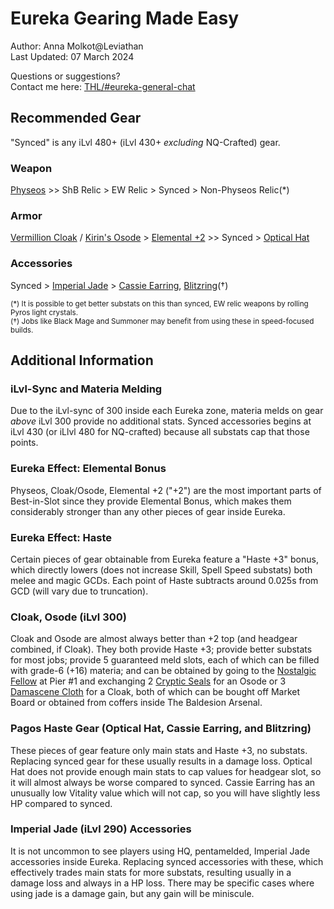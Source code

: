 # Eureka Gearing Made Easy

Author: Anna Molkot@Leviathan<br>Last Updated: 07 March 2024

Questions or suggestions?<br>Contact me here: [THL/#eureka-general-chat](https://discord.com/channels/578708223092326430/816800750147207199)

## Recommended Gear

"Synced" is any iLvl 480+ (iLvl 430+ *excluding* NQ-Crafted) gear.  

### Weapon
  [Physeos](https://na.finalfantasyxiv.com/lodestone/playguide/db/search/?q=Physeos) >> ShB Relic > EW Relic > Synced > Non-Physeos Relic(*)

### Armor
  [Vermillion Cloak](https://na.finalfantasyxiv.com/lodestone/playguide/db/search/?q=Vermilion+Cloak) / [Kirin's Osode](https://na.finalfantasyxiv.com/lodestone/playguide/db/search/?q=Kirin%27s+Osode) > [Elemental +2](https://na.finalfantasyxiv.com/lodestone/playguide/db/item/?patch=&db_search_category=item&category2=3&difficulty=blue&q=Elemental+%2B2) >> Synced > [Optical Hat](https://na.finalfantasyxiv.com/lodestone/playguide/db/item/c330d0b4f23/)

### Accessories
  Synced > [Imperial Jade](https://na.finalfantasyxiv.com/lodestone/playguide/db/item/?patch=&db_search_category=item&category2=4&difficulty=white&q=Imperial+Jade) > [Cassie Earring](https://na.finalfantasyxiv.com/lodestone/playguide/db/item/88febc019e0/), [Blitzring](https://na.finalfantasyxiv.com/lodestone/playguide/db/item/72964542ed0/)(†)

<sub>(*) It is possible to get better substats on this than synced, EW relic weapons by rolling Pyros light crystals.</sub><br>
<sub>(†) Jobs like Black Mage and Summoner may benefit from using these in speed-focused builds.</sub>
 
## Additional Information

### iLvl-Sync and Materia Melding

  Due to the iLvl-sync of 300 inside each Eureka zone, materia melds on gear *above* iLvl 300 provide no additional stats.  Synced accessories begins at iLvl 430 (or iLlvl 480 for NQ-crafted) because all substats cap that those points.

### Eureka Effect: Elemental Bonus

  Physeos, Cloak/Osode, Elemental +2 ("+2") are the most important parts of Best-in-Slot since they provide Elemental Bonus, which makes them considerably stronger than any other pieces of gear inside Eureka.

### Eureka Effect: Haste

  Certain pieces of gear obtainable from Eureka feature a "Haste +3" bonus, which directly lowers (does not increase Skill, Spell Speed substats) both melee and magic GCDs.  Each point of Haste subtracts around 0.025s from GCD (will vary due to truncation).

### Cloak, Osode (iLvl 300)

  Cloak and Osode are almost always better than +2 top (and headgear combined, if Cloak). They both provide Haste +3; provide better substats for most jobs; provide 5 guaranteed meld slots, each of which can be filled with grade-6 (+16) materia; and can be obtained by going to the [Nostalgic Fellow](https://na.finalfantasyxiv.com/lodestone/playguide/db/shop/7d89aa95bfc/?type=currency) at Pier #1  and exchanging 2 [Cryptic Seals](https://na.finalfantasyxiv.com/lodestone/playguide/db/item/a189bc584c0/) for an Osode or 3 [Damascene Cloth](https://na.finalfantasyxiv.com/lodestone/playguide/db/item/9844ee0ceb7/) for a Cloak, both of which can be bought off Market Board or obtained from coffers inside The Baldesion Arsenal.

### Pagos Haste Gear (Optical Hat, Cassie Earring, and Blitzring)
    
  These pieces of gear feature only main stats and Haste +3, no substats.  Replacing synced gear for these usually results in a damage loss. Optical Hat does not provide enough main stats to cap values for headgear slot, so it will almost always be worse compared to synced.  Cassie Earring has an unusually low Vitality value which will not cap, so you will have slightly less HP compared to synced.

### Imperial Jade (iLvl 290) Accessories

  It is not uncommon to see players using HQ, pentamelded, Imperial Jade accessories inside Eureka.  Replacing synced accessories with these, which effectively trades main stats for more substats, resulting usually in a damage loss and always in a HP loss.  There may be specific cases where using jade is a damage gain, but any gain will be miniscule.

